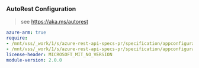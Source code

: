 ### AutoRest Configuration

> see https://aka.ms/autorest

``` yaml
azure-arm: true
require:
- /mnt/vss/_work/1/s/azure-rest-api-specs-pr/specification/appconfiguration/resource-manager/readme.md
- /mnt/vss/_work/1/s/azure-rest-api-specs-pr/specification/appconfiguration/resource-manager/readme.go.md
license-header: MICROSOFT_MIT_NO_VERSION
module-version: 2.0.0
```